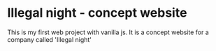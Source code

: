 # Illegal night - concept website

This is my first web project with vanilla js.
It is a concept website for a company called 'Illegal night'
